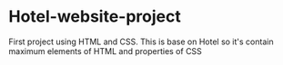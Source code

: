 # Hotel-website-project
First project using HTML and CSS. This is base on Hotel so it's contain maximum elements of HTML and properties of CSS
